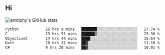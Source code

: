 ## Hi
![entriphy's GitHub stats](https://github-readme-stats.vercel.app/api?username=entriphy&show_icons=true&title_color=2196F3&bg_color=212121&text_color=FAFAFA&hide_border=true)
<!--START_SECTION:waka-->

```txt
Python            26 hrs 9 mins   ███████░░░░░░░░░░░░░░░░░░   27.74 %
C                 23 hrs 51 mins  ██████▒░░░░░░░░░░░░░░░░░░   25.30 %
ObjectiveC        14 hrs 44 mins  ████░░░░░░░░░░░░░░░░░░░░░   15.64 %
Dart              10 hrs 31 mins  ██▓░░░░░░░░░░░░░░░░░░░░░░   11.16 %
C#                9 hrs 26 mins   ██▓░░░░░░░░░░░░░░░░░░░░░░   10.01 %
```

<!--END_SECTION:waka-->
